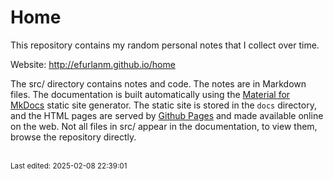# Home

This repository contains my random personal notes that I collect over time.

Website: <http://efurlanm.github.io/home>

The src/ directory contains notes and code. The notes are in Markdown files. The documentation is built automatically using the [Material for MkDocs](https://squidfunk.github.io/mkdocs-material/) static site generator. The static site is stored in the `docs` directory, and the HTML pages are served by [Github Pages](https://pages.github.com/) and made available online on the web. Not all files in src/ appear in the documentation, to view them, browse the repository directly.


<br><sub>Last edited: 2025-02-08 22:39:01</sub>
